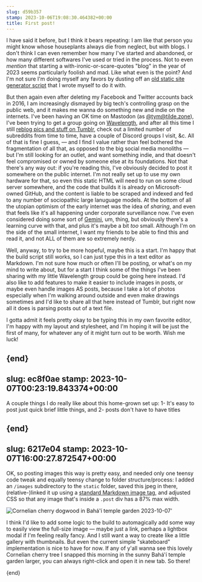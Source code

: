 ```yaml
---
slug: d59b357
stamp: 2023-10-06T19:08:30.464382+00:00
title: First post!
---
```

I have said it before, but I think it bears repeating: I am like that person you might know whose houseplants always die from neglect, but with blogs. I don't think I can even remember how many I've started and abandoned, or how many different softwares I've used or tried in the process. Not to even _mention_ that starting a with-ironic-or-scare-quotes "blog" in the year of 2023 seems particularly foolish and mad. Like what even is the point? And I'm not sure I'm doing myself any favors by dusting off an [old static site generator script](https://github.com/tym-xqo/xqo.wtf) that I wrote myself to do it with.

But then again even after deleting my Facebook and Twitter accounts back in 2016, I am increasingly dismayed by big tech's controlling grasp on the public web, and it makes me wanna do something new and indie on the internets. I've been having an OK time on Mastodon (as [@tym@tilde.zone](https://tilde.zone/@tym)), I've been trying to get a group going on [Wavelength](https://wavelength.app), and after all this time I still [reblog pics and stuff on Tumblr](https://mix.pabloedison.com), check out a limited number of subreddits from time to time, have a couple of Discord groups I visit, &c. All of that is fine I guess, — and I find I value rather than feel bothered the fragmentation of all that, as opposed to the big social media monoliths — but I'm still looking for an outlet, and want something indie, and that doesn't feel compromised or owned by someone else at its foundations. Not that there's any way out: if you're reading this, I've obviously decided to post it somewhere on the public internet. I'm not really set up to use my own hardware for that, so even this static HTML will need to run on some cloud server somewhere, and the code that builds it is already on Microsoft-owned GitHub, and the content is liable to be scraped and indexed and fed to any number of sociopathic large lanuguage models. At the bottom of all the utopian optimism of the early internet was the idea of _sharing_, and even that feels like it's all happening under corporate surveillance now. I've even considered doing some sort of [Gemini](https://geminiprotocol.net), um, thing, but obviously there's a learning curve with that, and plus it's maybe a bit _too_ small. Although I'm on the side of the small internet, I want my friends to be able to find this and read it, and not ALL of them are so extremely nerdy.

Well, anyway, to try to be more hopeful, maybe this is a start. I'm happy that the build script still works, so I can just type this in a text editor as Markdown. I'm not sure how much or often I'll be posting, or what's on my mind to write about, but for a start I think some of the things I've been sharing with my little Wavelength group could be going here instead. I'd also like to add features to make it easier to include images in posts, or maybe even handle images AS posts, because I take a lot of photos especially when I'm walking around outside and even make drawings sometimes and I'd like to share all that here instead of Tumblr, but right now all it does is parsing posts out of a text file.

I gotta admit it feels pretty okay to be typing this in my own favorite editor, I'm happy with my layout and stylesheet, and I'm hoping it will be just the first of many, for whatever any of it might turn out to be worth. Wish me luck!

{end}
---
slug: ec8f0ae
stamp: 2023-10-07T00:23:19.843374+00:00
---
A couple things I do really like about this home-grown set up: 1- It's easy to post just quick brief little things, and 2- posts don't have to have titles

{end}
---
slug: 6217e04
stamp: 2023-10-07T16:00:27.872547+00:00
---
OK, so posting images this way is pretty easy, and needed only one teensy code tweak and equally teensy change to folder structure/process: I added an `/images` subdirectory to the `static` folder, saved this jpeg in there, (relative-)linked it up using a [standard Markdown image tag](https://www.markdownguide.org/basic-syntax/#images-1), and adjusted CSS so that any image that's inside a `.post` div has a 87% max width. 

![Cornelian cherry dogwood in Bahá'í temple garden 2023-10-07'](../images/cornelian-cherry-bahá'í-temple.jpg)

I think I'd like to add some logic to the build to automagically add some way to easily view the full-size image — maybe just a link, perhaps a lightbox modal if I'm feeling really fancy. And I still want a way to create like a little gallery with thumbnails. But even the current simple "skateboard" implementation is nice to have for now. If any of y'all wanna see this lovely Cornelian cherry tree I snapped this morning in the sunny Bahá'í temple garden larger, you can always right-click and open it in new tab. So there!

{end}
